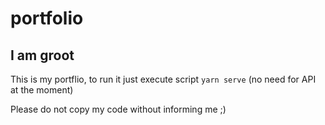 # portfolio

## I am groot

This is my portflio, to run it just execute script `yarn serve` (no need for API at the moment)

Please do not copy my code without informing me ;) 

